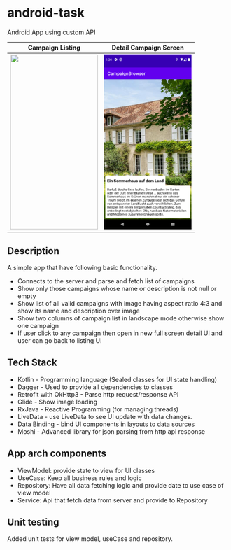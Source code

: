 # android-task

Android App using custom API

| Campaign Listing | Detail Campaign Screen |
| ------------- | ------------- |
| <img src="https://github.com/aliadnanciit/campaign/blob/main/screenshots/campaign_listing_screenshot.png" width="200" height="400">  | <img src="https://github.com/aliadnanciit/campaign/blob/main/screenshots/campaign_detail_screenshot.png" width="200" height="400">  |

## Description

A simple app that have following basic functionality.
-  Connects to the server and parse and fetch list of campaigns
-  Show only those campaigns whose name or description is not null or empty
-  Show list of all valid campaigns with image having aspect ratio 4:3 and show its name and description over image
-  Show two columns of campaign list in landscape mode otherwise show one campaign
-  If user click to any campaign then open in new full screen detail UI and user can go back to listing UI


## Tech Stack
- Kotlin - Programming language (Sealed classes for UI state handling)
- Dagger - Used to provide all dependencies to classes
- Retrofit with OkHttp3 - Parse http request/response API
- Glide - Show image loading
- RxJava - Reactive Programming (for managing threads)
- LiveData - use LiveData to see UI update with data changes.
- Data Binding - bind UI components in layouts to data sources
- Moshi - Advanced library for json parsing from http api response

## App arch components
- ViewModel: provide state to view for UI classes
- UseCase: Keep all business rules and logic
- Repository: Have all data fetching logic and provide date to use case of view model
- Service: Api that fetch data from server and provide to Repository

## Unit testing

Added unit tests for view model, useCase and repository.